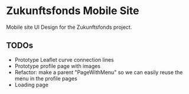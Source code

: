 # Zukunftsfonds Mobile Site

Mobile site UI Design for the Zukunftsfonds project.

## TODOs

- Prototype Leaflet curve connection lines
- Prototype profile page with images
- Refactor: make a parent "PageWithMenu" so we can easily reuse the menu in the profile pages
- Loading page
